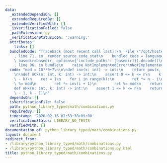 ```yaml
---
data:
  _extendedDependsOn: []
  _extendedRequiredBy: []
  _extendedVerifiedWith: []
  _isVerificationFailed: false
  _pathExtension: py
  _verificationStatusIcon: ':warning:'
  attributes:
    links: []
  bundledCode: "Traceback (most recent call last):\n  File \"/opt/hostedtoolcache/Python/3.9.1/x64/lib/python3.9/site-packages/onlinejudge_verify/documentation/build.py\"\
    , line 71, in _render_source_code_stat\n    bundled_code = language.bundle(stat.path,\
    \ basedir=basedir, options={'include_paths': [basedir]}).decode()\n  File \"/opt/hostedtoolcache/Python/3.9.1/x64/lib/python3.9/site-packages/onlinejudge_verify/languages/python.py\"\
    , line 96, in bundle\n    raise NotImplementedError\nNotImplementedError\n"
  code: "mod = 10**9+7\n\n\ndef inv(x: int) -> int:\n    return pow(x, mod - 2, mod)\n\
    \n\ndef nCk(n: int, k: int) -> int:\n    assert 0 <= k <= n\n    k = min(k, n\
    \ - k)\n    ret = 1\n    for i in range(k):\n        ret *= n - i\n        ret\
    \ %= mod\n        ret *= inv(i + 1)\n        ret %= mod\n    return ret\n\n\n\
    def nHk(n: int, k: int) -> int:\n    assert 1 <= k <= n\n    return nCk(n + k\
    \ - 1, k - 1)\n"
  dependsOn: []
  isVerificationFile: false
  path: python_library_typed/math/combinations.py
  requiredBy: []
  timestamp: '2020-02-16 02:53:38+09:00'
  verificationStatus: LIBRARY_NO_TESTS
  verifiedWith: []
documentation_of: python_library_typed/math/combinations.py
layout: document
redirect_from:
- /library/python_library_typed/math/combinations.py
- /library/python_library_typed/math/combinations.py.html
title: python_library_typed/math/combinations.py
---
```

